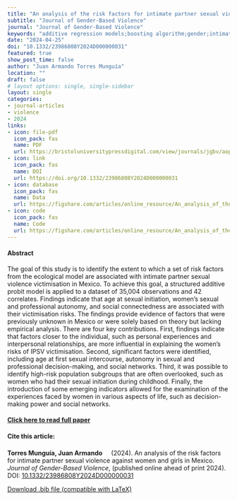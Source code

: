 ```yaml
---
title: "An analysis of the risk factors for intimate partner sexual violence against women and girls in Mexico"
subtitle: "Journal of Gender-Based Violence" 
journal: "Journal of Gender-Based Violence" 
keywords: "additive regression models;boosting algorithm;gender;intimate partner violence;Mexico;risk factors" 
date: "2024-04-25"
doi: "10.1332/23986808Y2024D000000031" 
featured: true
show_post_time: false
author: "Juan Armando Torres Munguía"
location: ""
draft: false
# layout options: single, single-sidebar
layout: single
categories:
- journal-articles
- violence
- 2024
links:
- icon: file-pdf
  icon_pack: fas
  name: PDF
  url: https://bristoluniversitypressdigital.com/view/journals/jgbv/aop/article-10.1332-23986808Y2024D000000031/article-10.1332-23986808Y2024D000000031.xml?tab_body=pdf
- icon: link
  icon_pack: fas
  name: DOI
  url: https://doi.org/10.1332/23986808Y2024D000000031
- icon: database
  icon_pack: fas
  name: Data
  url: https://figshare.com/articles/online_resource/An_analysis_of_the_risk_and_protective_factors_for_intimate_partner_sexual_violence_against_women_and_girls_in_Mexico/22679263/1
- icon: code
  icon_pack: fas
  name: Code
  url: https://figshare.com/articles/online_resource/An_analysis_of_the_risk_and_protective_factors_for_intimate_partner_sexual_violence_against_women_and_girls_in_Mexico/22679263/1
---
```

 


<h4> Abstract </h4>
<p> The goal of this study is to identify the extent to which a set of risk factors from the ecological model are associated with intimate partner sexual violence victimisation in Mexico.
To achieve this goal, a structured additive probit model is applied to a dataset of 35,004 observations and 42 correlates.
Findings indicate that age at sexual initiation, women’s sexual and professional autonomy, and social connectedness are associated with their victimisation risks.
The findings provide evidence of factors that were previously unknown in Mexico or were solely based on theory but lacking empirical analysis. There are four key contributions. First, findings indicate that factors closer to the individual, such as personal experiences and interpersonal relationships, are more influential in explaining the women’s risks of IPSV victimisation. Second, significant factors were identified, including age at first sexual intercourse, autonomy in sexual and professional decision-making, and social networks. Third, it was possible to identify high-risk population subgroups that are often overlooked, such as women who had their sexual initiation during childhood. Finally, the introduction of some emerging indicators allowed for the examination of the experiences faced by women in various aspects of life, such as decision-making power and social networks. </p>

<h4> <a href="" target="_blank"> Click here to read full paper </a></h4>

<h4>Cite this article: </h4>
<p><b>Torres Munguía, Juan Armando<a href="https://orcid.org/0000-0003-3432-6941" target="_blank"><img src="https://fontawesome.com/icons/orcid?f=brands&s=solid" height="16" width="16" ></a></b> (2024). An analysis of the risk factors for intimate partner sexual violence against women and girls in Mexico. <i>Journal of Gender-Based Violence</i>, (published online ahead of print 2024). DOI: <a href="" target="_blank">10.1332/23986808Y2024D000000031</a></p>

<a href="cite.bib" download="cite.bib" class="button"> Download .bib file (compatible with LaTeX) </a>
